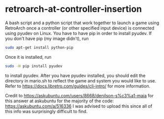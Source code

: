 # retroarch-at-controller-insertion
A bash script and a python script that work together to launch a game using RetroArch once a controller (or other specified input device) is connected using pyudev on Linux.
You have to have pip in order to install pyudev.
If you don't have pip (my image didn't), run 
```bash
sudo apt-get install python-pip
```
Once it is installed, run
```bash
sudo -H pip install pyudev
```
to install pyudev.
After you have pyudev installed, you should edit the directory in mario.sh to reflect the game and system you would like to use. Refer to https://docs.libretro.com/guides/cli-intro/ for more information.

Credit to https://askubuntu.com/users/8668/denilson-s%c3%a1-maia for this answer at askubuntu for the majority of the code: https://askubuntu.com/a/516336
I was advised to upload this since all of this info was surprisingly difficult to find.
